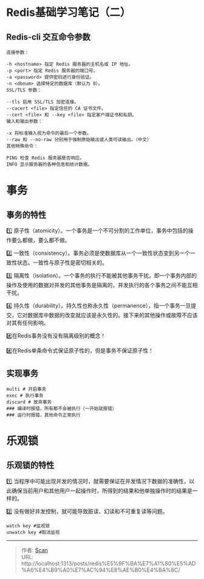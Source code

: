 # Redis基础学习笔记（二）

<!--more-->

## Redis-cli 交互命令参数

```shell
连接参数：

-h <hostname> 指定 Redis 服务器的主机名或 IP 地址。
-p <port> 指定 Redis 服务器的端口号。
-a <password> 提供密码进行身份验证。
-n <dbnum> 选择特定的数据库（默认为 0）。
SSL/TLS 参数：

--tls 启用 SSL/TLS 加密连接。
--cacert <file> 指定信任的 CA 证书文件。
--cert <file> 和 --key <file> 指定客户端证书和私钥。
输入和输出参数：

-x 将标准输入视为命令的最后一个参数。
--raw 和 --no-raw 分别用于强制原始输出或人类可读输出。（中文）
其他特殊命令：

PING 检查 Redis 服务器是否响应。
INFO 显示服务器的各种信息和统计数据。
```

# 事务 

## 事务的特性

:one: 原子性（atomicity）。一个事务是一个不可分割的工作单位，事务中包括的操作要么都做，要么都不做。

:two: 一致性（consistency）。事务必须是使数据库从一个一致性状态变到另一个一致性状态。一致性与原子性是密切相关的。

:three: 隔离性（isolation）。一个事务的执行不能被其他事务干扰。即一个事务内部的操作及使用的数据对并发的其他事务是隔离的，并发执行的各个事务之间不能互相干扰。

:four: 持久性（durability）。持久性也称永久性（permanence），指一个事务一旦提交，它对数据库中数据的改变就应该是永久性的。接下来的其他操作或故障不应该对其有任何影响。

:hash:在Redis事务没有没有隔离级别的概念！

:hash:在Redis单条命令式保证原子性的，但是事务不保证原子性！

## 实现事务

```
multi # 开启事务
exec # 执行事务
discard # 放弃事务
### 编译时报错，所有都不会被执行（一开始就报错）
### 运行时报错，其他命令正常执行
```

# 乐观锁

## 乐观锁的特性

:one: 当程序中可能出现并发的情况时，就需要保证在并发情况下数据的准确性，以此确保当前用户和其他用户一起操作时，所得到的结果和他单独操作时的结果是一样的。

:two: 没有做好并发控制，就可能导致脏读、幻读和不可重复读等问题。



```
watch key #监视锁
unwatch key #取消监视
```



---

> 作者: [Scan](https://www.scan.work/)  
> URL: http://localhost:1313/posts/redis%E5%9F%BA%E7%A1%80%E5%AD%A6%E4%B9%A0%E7%AC%94%E8%AE%B0%E4%BA%8C/  

